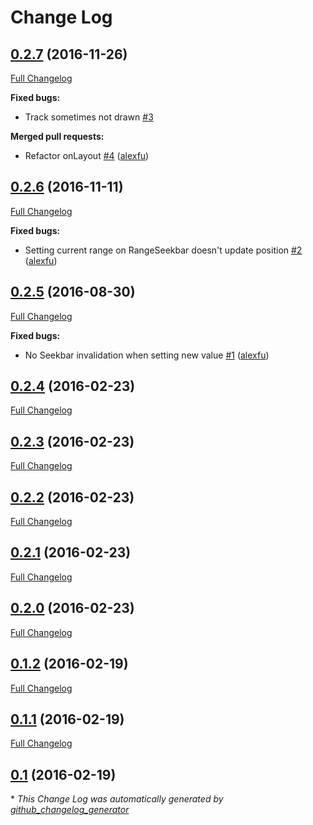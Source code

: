 # Change Log

## [0.2.7](https://github.com/Everseat/RangeSeekbar/tree/0.2.7) (2016-11-26)
[Full Changelog](https://github.com/Everseat/RangeSeekbar/compare/0.2.6...0.2.7)

**Fixed bugs:**

- Track sometimes not drawn [\#3](https://github.com/Everseat/RangeSeekbar/issues/3)

**Merged pull requests:**

- Refactor onLayout [\#4](https://github.com/Everseat/RangeSeekbar/pull/4) ([alexfu](https://github.com/alexfu))

## [0.2.6](https://github.com/Everseat/RangeSeekbar/tree/0.2.6) (2016-11-11)
[Full Changelog](https://github.com/Everseat/RangeSeekbar/compare/0.2.5...0.2.6)

**Fixed bugs:**

- Setting current range on RangeSeekbar doesn't update position [\#2](https://github.com/Everseat/RangeSeekbar/pull/2) ([alexfu](https://github.com/alexfu))

## [0.2.5](https://github.com/Everseat/RangeSeekbar/tree/0.2.5) (2016-08-30)
[Full Changelog](https://github.com/Everseat/RangeSeekbar/compare/0.2.4...0.2.5)

**Fixed bugs:**

- No Seekbar invalidation when setting new value [\#1](https://github.com/Everseat/RangeSeekbar/pull/1) ([alexfu](https://github.com/alexfu))

## [0.2.4](https://github.com/Everseat/RangeSeekbar/tree/0.2.4) (2016-02-23)
[Full Changelog](https://github.com/Everseat/RangeSeekbar/compare/0.2.3...0.2.4)

## [0.2.3](https://github.com/Everseat/RangeSeekbar/tree/0.2.3) (2016-02-23)
[Full Changelog](https://github.com/Everseat/RangeSeekbar/compare/0.2.2...0.2.3)

## [0.2.2](https://github.com/Everseat/RangeSeekbar/tree/0.2.2) (2016-02-23)
[Full Changelog](https://github.com/Everseat/RangeSeekbar/compare/0.2.1...0.2.2)

## [0.2.1](https://github.com/Everseat/RangeSeekbar/tree/0.2.1) (2016-02-23)
[Full Changelog](https://github.com/Everseat/RangeSeekbar/compare/0.2.0...0.2.1)

## [0.2.0](https://github.com/Everseat/RangeSeekbar/tree/0.2.0) (2016-02-23)
[Full Changelog](https://github.com/Everseat/RangeSeekbar/compare/0.1.2...0.2.0)

## [0.1.2](https://github.com/Everseat/RangeSeekbar/tree/0.1.2) (2016-02-19)
[Full Changelog](https://github.com/Everseat/RangeSeekbar/compare/0.1.1...0.1.2)

## [0.1.1](https://github.com/Everseat/RangeSeekbar/tree/0.1.1) (2016-02-19)
[Full Changelog](https://github.com/Everseat/RangeSeekbar/compare/0.1...0.1.1)

## [0.1](https://github.com/Everseat/RangeSeekbar/tree/0.1) (2016-02-19)


\* *This Change Log was automatically generated by [github_changelog_generator](https://github.com/skywinder/Github-Changelog-Generator)*